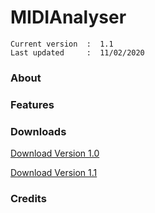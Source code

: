 # MIDIAnalyser
``` 
Current version  :  1.1
Last updated     :  11/02/2020
```

### About


### Features


### Downloads

[Download Version 1.0](https://github.com/t-bre/MIDIAnalyser/raw/master/macOS%20Builds/MIDIAnalyser%202020-02-11/MIDIAnalyser.app.zip)

[Download Version 1.1](https://github.com/tbre/MIDIAnalyser/raw/master/macOS%20Builds/MIDIAnalyser%202020-02-11/MIDIAnalyser.app.zip)

### Credits
